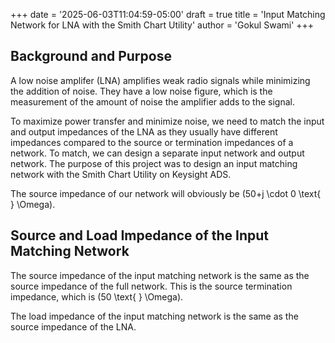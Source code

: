 +++
date = '2025-06-03T11:04:59-05:00'
draft = true
title = 'Input Matching Network for LNA with the Smith Chart Utility'
author = 'Gokul Swami'
+++

## Background and Purpose

A low noise amplifer (LNA) amplifies weak radio signals while minimizing the addition of noise. They have a low noise figure, which is the measurement of the amount of noise the amplifier adds to the signal.

To maximize power transfer and minimize noise, we need to match the input and output impedances of the LNA as they usually have different impedances compared to the source or termination impedances of a network. To match, we can design a separate input network and output network. The purpose of this project was to design an input matching network with the Smith Chart Utility on Keysight ADS.

The source impedance of our network will obviously be \(50+j \cdot 0 \text{ } \Omega\).

## Source and Load Impedance of the Input Matching Network

The source impedance of the input matching network is the same as the source impedance of the full network. This is the source termination impedance, which is \(50 \text{ } \Omega\).

The load impedance of the input matching network is the same as the source impedance of the LNA.